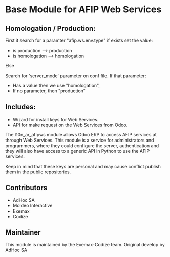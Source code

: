 # Base Module for AFIP Web Services

## Homologation / Production:

First it search for a paramter "afip.ws.env.type" if exists set the value:

* is production --> production
* is homologation --> homologation

Else

Search for 'server_mode' parameter on conf file. If that parameter:

* Has a value then we use "homologation",
* If no parameter, then "production"

## Includes:

* Wizard for install keys for Web Services.
* API for make request on the Web Services from Odoo.

The l10n_ar_afipws module allows Odoo ERP to access AFIP services at through Web Services. This module is a service for administrators and programmers, where they could configure the server, authentication and they will also have access to a generic API in Python to use the AFIP services.

Keep in mind that these keys are personal and may cause conflict publish them in the public repositories. 

## Contributors

* AdHoc SA
* Moldeo Interactive
* Exemax
* Codize

## Maintainer

This module is maintained by the Exemax-Codize team. Original develop by AdHoc SA
